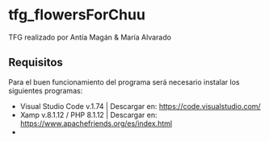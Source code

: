# tfg_flowersForChuu
TFG realizado por Antía Magán & María Alvarado 

## Requisitos
Para el buen funcionamiento del programa será necesario instalar los siguientes programas: 
- Visual Studio Code v.1.74 | Descargar en: https://code.visualstudio.com/ 
- Xamp v.8.1.12 / PHP 8.1.12 | Descargar en: https://www.apachefriends.org/es/index.html
- 

